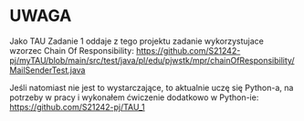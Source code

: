 # UWAGA #
Jako TAU Zadanie 1 oddaje z tego projektu zadanie wykorzystujace wzorzec Chain Of Responsibility:
https://github.com/S21242-pj/myTAU/blob/main/src/test/java/pl/edu/pjwstk/mpr/chainOfResponsibility/MailSenderTest.java

Jeśli natomiast nie jest to wystarczające, to aktualnie uczę się Python-a, na potrzeby w pracy i wykonałem ćwiczenie dodatkowo w Python-ie:
https://github.com/S21242-pj/TAU_1



